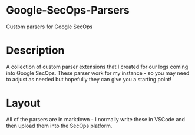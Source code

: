# Google-SecOps-Parsers
Custom parsers for Google SecOps

# Description
A collection of custom parser extensions that I created for our logs coming into Google SecOps.
These parser work for my instance - so you may need to adjust as needed but hopefully they can give you a starting point!

# Layout
All of the parsers are in markdown - I normally write these in VSCode and then upload them into the SecOps platform.
